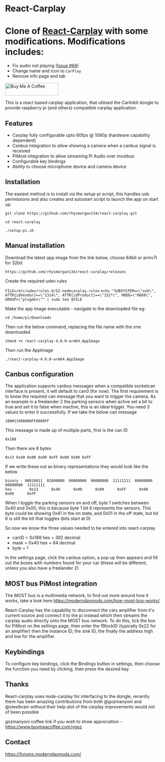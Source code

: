 # React-Carplay
# Clone of [React-Carplay](https://github.com/rhysmorgan134/react-carplay) with some modifications. Modifications includes:
- Fix audio not playing ([Issue #66](https://github.com/rhysmorgan134/react-carplay/issues/66))
- Change name and icon to `CarPlay`
- Remove info page and tab

<a href="https://www.buymeacoffee.com/rhysm" target="_blank"><img src="https://cdn.buymeacoffee.com/buttons/default-orange.png" alt="Buy Me A Coffee" height="41" width="174"></a>

This is a react based carplay application, that utilised the Carlinkit dongle to provide raspberry pi (and others) compatible
carplay application.

## Features

 - Carplay fully configurable upto 60fps @ 1080p (hardware capability dependent)
 - Canbus integration to allow showing a camera when a canbus signal is received
 - PiMost integration to allow streaming Pi Audio over mostbus
 - Configurable key bindings
 - Ability to choose microphone device and camera device

## Installation
The easiest method is to install via the setup-pi script, this handles usb permissions and also creates and autostart script
to launch the app on start up.

`git clone https://github.com/rhysmorgan134/react-carplay.git`

`cd react-carplay`

`./setup-pi.sh`

## Manual installation

Download the latest app image from the link below, choose 64bit or armv7l for 32bit

`https://github.com/rhysmorgan134/react-carplay/releases`

Create the required udev rules

`FILE=/etc/udev/rules.d/52-nodecarplay.rules`
`echo "SUBSYSTEM==\"usb\", ATTR{idVendor}==\"1314\", ATTR{idProduct}==\"152*\", MODE=\"0660\", GROUP=\"plugdev\"" | sudo tee $FILE`

Make the app image executable - navigate to the downloaded file eg:

`cd /home/pi/Downloads`

Then run the below command, replacing the file name with the one downloaded

`chmod +x react-carplay-4.0.0-arm64.AppImage`

Then run the AppImage

`./react-carplay-4.0.0-arm64.AppImage`

## Canbus configuration

The application supports canbus messages when a compatible socketcan interface is present, it will default to can0 (for now).
The first requirement is to know the required can message that you want to trigger the camera. As an example in a freelander 2
the parking sensors when active set a bit to true and set it to false when inactive, this is an ideal trigger. You need
3 values to enter it successfully. If we take the below can message

`188#13400000FF0000FF`

This message is made up of multiple parts, first is the can ID

`0x188`

Then there are 8 bytes

`0x13 0x40 0x00 0x00 0xFF 0x00 0x00 0xFF`

If we write these out as binary representations they would look like the below

```
binary - 00010011  01000000  00000000  00000000  11111111  00000000  00000000  11111111
hex -      0x13      0x40      0x00      0x00      0xFF      0x00      0x00      0xFF
```
When I toggle the parking sensors on and off, byte 1 switches between 0x40 and 0x00, this is because byte 1 bit 6 represents
the sensors. This byte could be showing 0x41 in the on state, and 0x01 in the off state, but bit 6 is still the bit that toggles
(bits start at 0)

So now we know the three values needed to be entered into react-carplay

 - canID = 0x188 hex = 392 decimal
 - mask = 0x40 hex = 64 decimal
 - byte = 1

In the settings page, click the canbus option, a pop up then appears and fill out the boxes with numbers found for your car
(these will be different, unless you also have a freelander 2)

## MOST bus PiMost integration

The MOST bus is a multimedia network, to find out more around how it works, take a look here https://moderndaymods.com/how-most-bus-works/

React-Carplay has the capability to disconnect the cars amplifier from it's current source and connect it to the pi instead
which then streams the carplay audio directly onto the MOST bus network. To do this, tick the box for PiMost on the settings page,
then enter the fBlockID (typically 0x22 for an amplifier) then the instance ID, the sink ID, the finally the address high and low
for the amplifier.

## Keybindings

To configure key bindings, click the Bindings button in settings, then choose the function you need by clicking, then press
the desired key.

## Thanks

React-carplay uses node-carplay for interfacing to the dongle, recently there has been amazing contributions from both
@gozmanyoni and @steelbrain without their help alot of the carplay improvements would not of been possible

gozmanyoni coffee link if you wish to show appreciation - https://www.buymeacoffee.com/ygoz

<!-- CONTACT -->
## Contact

https://forums.moderndaymods.com/
